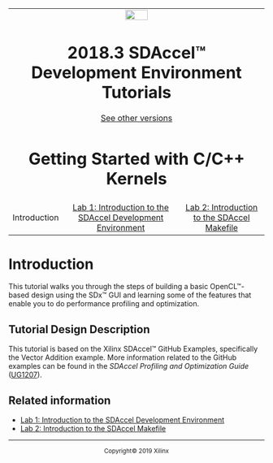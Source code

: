 <table style="width:100%">
  <tr>

<td align="center" width="100%" colspan="6"><img src="https://www.xilinx.com/content/dam/xilinx/imgs/press/media-kits/corporate/xilinx-logo.png" width="30%"/><h1>2018.3 SDAccel™ Development Environment Tutorials</h1>
<a href="https://github.com/Xilinx/SDAccel-Tutorials/branches/all">See other versions</a>
</td>

  </tr>
  <tr>
    <td colspan="3" align="center"><h1>Getting Started with C/C++ Kernels</h2></td>
  </tr>
  <tr>
     <td align="center">Introduction</td>
     <td align="center"><a href="lab-1-introduction-to-the-sdaccel-gui.md">Lab 1: Introduction to the SDAccel Development Environment</a></td>
     <td align="center"><a href="lab-2-introduction-to-the-sdaccel-makefile.md">Lab 2: Introduction to the SDAccel Makefile</a></td>
   </tr>
</table>

# Introduction  

This tutorial walks you through the steps of building<!--shows the steps?--> a basic OpenCL™-based design using the SDx™<!--need an approved noun. either development environment or tool--> GUI and learning some of the features that enable you to do performance profiling and optimization.  

## Tutorial Design Description  

This tutorial is based on the Xilinx SDAccel™ GitHub Examples<!--check on how the Github is being described officially-->, specifically the Vector Addition example. More information related to the GitHub examples can be found in the _SDAccel Profiling and Optimization Guide_ ([UG1207](https://www.xilinx.com/cgi-bin/docs/rdoc?v=2018.3;d=ug1207-sdaccel-optimization-guide.pdf)).

## Related information

 * [Lab 1: Introduction to the SDAccel Development Environment](/lab-1-introduction-to-the-sdaccel-gui.md)
 * [Lab 2: Introduction to the SDAccel Makefile](/lab-2-introduction-to-the-sdaccel-makefile.md)

<hr/>
<p align="center"><sup>Copyright&copy; 2019 Xilinx</sup></p>
